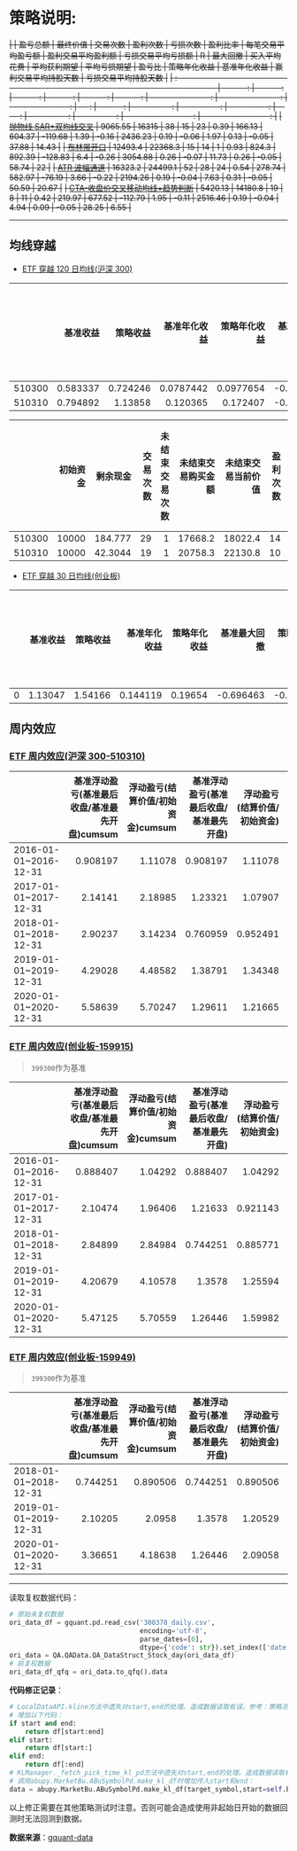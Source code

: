 # 策略说明:

~~| | 盈亏总额 | 最终价值 | 交易次数 | 盈利次数 | 亏损次数 | 盈利比率 | 每笔交易平均盈亏额 | 盈利交易平均盈利额 | 亏损交易平均亏损额 | R | 最大回撤 | 买入平均花费 | 平均获利期望 | 平均亏损期望 | 盈亏比 | 策略年化收益 | 基准年化收益 | 赢利交易平均持股天数 | 亏损交易平均持股天数 |~~
~~| :----------------------------------------------------------------------------------------- | -------: | -------: | -------: | -------: | -------: | -------: | -----------------: | -----------------: | -----------------: | ---: | -------: | -----------: | -----------: | -----------: | -----: | -----------: | -----------: | -------------------: | -------------------: |~~
~~| [抛物线 SAR+双均线交叉](策略测试-趋向策略-抛物线SAR+双均线交叉.ipynb) | 9065.55 | 16315 | 38 | 15 | 23 | 0.39 | 166.13 | 604.37 | -119.68 | 1.39 | -0.16 | 2436.23 | 0.19 | -0.06 | 1.97 | 0.13 | -0.05 | 37.88 | 14.43 |~~
~~| [布林带开口](策略测试-通道策略-布林带通道宽度.ipynb) | 12493.4 | 22368.3 | 15 | 14 | 1 | 0.93 | 824.3 | 892.39 | -128.83 | 6.4 | -0.26 | 3054.88 | 0.26 | -0.07 | 11.73 | 0.26 | -0.05 | 58.74 | 22 |~~
~~| [ATR 波幅通道](策略测试-通道策略-ATR波幅通道.ipynb) | 16323.2 | 24499.1 | 52 | 28 | 24 | 0.54 | 278.74 | 582.97 | -76.19 | 3.66 | -0.22 | 2194.26 | 0.19 | -0.04 | 7.63 | 0.31 | -0.05 | 50.59 | 20.67 |~~
~~| [CTA-收盘价交叉移动均线+趋势判断](策略测试-交叉策略-CTA-收盘价交叉移动均线+趋势判断.ipynb) | 5420.13 | 14180.8 | 19 | 8 | 11 | 0.42 | 219.97 | 677.52 | -112.79 | 1.95 | -0.11 | 2516.46 | 0.19 | -0.04 | 4.94 | 0.09 | -0.05 | 28.25 | 6.55 |~~

---

## 均线穿越

- [ETF 穿越 120 日均线(沪深 300)](ETF穿越120日均线-沪深300.ipynb)

|        | 基准收益 | 策略收益 | 基准年化收益 | 策略年化收益 | 基准最大回撤 | 策略最大回撤 | 基准浮动盈亏(基准最后收盘/基准最先开盘) | 策略浮动盈亏(未结束交易当前价值+剩余现金/初始资金) |
| -----: | -------: | -------: | -----------: | -----------: | -----------: | -----------: | --------------------------------------: | -------------------------------------------------: |
| 510300 | 0.583337 | 0.724246 |    0.0787442 |    0.0977654 |    -0.461035 |    -0.173222 |                                 1.60564 |                                            1.82072 |
| 510310 | 0.794892 |  1.13858 |     0.120365 |     0.172407 |    -0.456236 |    -0.124193 |                                 1.78368 |                                            2.21731 |

|        | 初始资金 | 剩余现金 | 交易次数 | 未结束交易次数 | 未结束交易购买金额 | 未结束交易当前价值 | 盈利次数 | 亏损次数 | 盈利次数占比 | 盈利(含交易费)次数 | 亏损(含交易费)次数 | 盈利(含交易费)次数占比 | 盈利交易平均获利 | 亏损交易平均亏损 | 盈利(含交易费)交易平均获利 | 亏损(含交易费)交易平均亏损 | 盈亏总额 | 手续费总额 | 手续费均值 | 最大盈利% |  最大亏损% | 最大(含交易费)盈利% | 最大(含交易费)亏损% | 基准浮动盈亏(基准最后收盘/基准最先开盘) | 结算价值(未结束交易当前价值+剩余现金) | 浮动盈亏(结算价值/初始资金) |
| -----: | -------: | -------: | -------: | -------------: | -----------------: | -----------------: | -------: | -------: | -----------: | -----------------: | -----------------: | ---------------------: | ---------------: | ---------------: | -------------------------: | -------------------------: | -------: | ---------: | ---------: | --------: | ---------: | ------------------: | ------------------: | --------------------------------------: | ------------------------------------: | --------------------------: |
| 510300 |    10000 |  184.777 |       29 |              1 |            17668.2 |            18022.4 |       14 |       13 |     0.482759 |                 14 |                 14 |               0.482759 |          900.443 |         -347.765 |                    900.443 |                   -322.925 |  8085.25 |    232.273 |    4.07533 |  0.868096 | -0.0815193 |            0.867235 |          -0.0820948 |                                 1.60564 |                               18207.2 |                     1.82072 |
| 510310 |    10000 |  42.3044 |       19 |              1 |            20758.3 |            22130.8 |       10 |        8 |     0.526316 |                 10 |                  8 |               0.526316 |          1535.56 |         -546.981 |                    1535.56 |                   -546.981 |  10979.8 |    179.171 |    4.84384 |  0.918903 |  -0.081068 |            0.918028 |          -0.0816437 |                                 1.78368 |

- [ETF 穿越 30 日均线(创业板)](ETF穿越30日均线-创业板-159915.ipynb)

|     | 基准收益 | 策略收益 | 基准年化收益 | 策略年化收益 | 基准最大回撤 | 策略最大回撤 | 基准浮动盈亏(基准最后收盘/基准最先开盘) | 策略浮动盈亏(未结束交易当前价值+剩余现金/初始资金) |
| --: | -------: | -------: | -----------: | -----------: | -----------: | -----------: | --------------------------------------: | -------------------------------------------------: |
|   0 |  1.13047 |  1.54166 |     0.144119 |      0.19654 |    -0.696463 |    -0.466368 |                                  2.1761 |                                            2.79722 |

## 周内效应

### [ETF 周内效应(沪深 300-510310)](ETF周内效应-沪深300-510310.ipynb)

|                       | 基准浮动盈亏(基准最后收盘/基准最先开盘)cumsum | 浮动盈亏(结算价值/初始资金)cumsum | 基准浮动盈亏(基准最后收盘/基准最先开盘) | 浮动盈亏(结算价值/初始资金) | 盈利次数 | 亏损次数 | 未结束交易购买金额 | 未结束交易当前价值 | 基准最大回撤 | 策略最大回撤 |
| :-------------------- | --------------------------------------------: | --------------------------------: | --------------------------------------: | --------------------------: | -------: | -------: | -----------------: | -----------------: | -----------: | -----------: |
| 2016-01-01~2016-12-31 |                                      0.908197 |                           1.11078 |                                0.908197 |                     1.11078 |       31 |       21 |              11008 |              11080 |    -0.186782 |   -0.0649591 |
| 2017-01-01~2017-12-31 |                                       2.14141 |                           2.18985 |                                 1.23321 |                     1.07907 |       29 |       20 |            10684.8 |            10760.4 |   -0.0617413 |    -0.023934 |
| 2018-01-01~2018-12-31 |                                       2.90237 |                           3.14234 |                                0.760959 |                    0.952491 |       25 |       25 |                  0 |                  0 |    -0.306485 |    -0.142651 |
| 2019-01-01~2019-12-31 |                                       4.29028 |                           4.48582 |                                 1.38791 |                     1.34348 |       29 |       20 |                  0 |                  0 |    -0.132188 |    -0.100598 |
| 2020-01-01~2020-12-31 |                                       5.58639 |                           5.70247 |                                 1.29611 |                     1.21665 |       31 |       18 |            12076.8 |            12076.8 |    -0.156608 |    -0.128704 |

### [ETF 周内效应(创业板-159915)](ETF周内效应-创业板159915.ipynb)

> `399300`作为基准

|                       | 基准浮动盈亏(基准最后收盘/基准最先开盘)cumsum | 浮动盈亏(结算价值/初始资金)cumsum | 基准浮动盈亏(基准最后收盘/基准最先开盘) | 浮动盈亏(结算价值/初始资金) | 盈利次数 | 亏损次数 | 未结束交易购买金额 | 未结束交易当前价值 | 基准最大回撤 | 策略最大回撤 |
| :-------------------- | --------------------------------------------: | --------------------------------: | --------------------------------------: | --------------------------: | -------: | -------: | -----------------: | -----------------: | -----------: | -----------: |
| 2016-01-01~2016-12-31 |                                      0.888407 |                           1.04292 |                                0.888407 |                     1.04292 |       27 |       22 |              10329 |            10345.5 |    -0.192823 |    -0.138827 |
| 2017-01-01~2017-12-31 |                                       2.10474 |                           1.96406 |                                 1.21633 |                    0.921143 |       41 |       33 |             9172.8 |             9206.4 |   -0.0626738 |    -0.142027 |
| 2018-01-01~2018-12-31 |                                       2.84899 |                           2.84984 |                                0.744251 |                    0.885771 |       40 |       37 |                  0 |                  0 |    -0.316742 |    -0.217943 |
| 2019-01-01~2019-12-31 |                                       4.20679 |                           4.10578 |                                  1.3578 |                     1.25594 |       25 |       19 |                  0 |                  0 |    -0.131147 |    -0.115312 |
| 2020-01-01~2020-12-31 |                                       5.47125 |                           5.70559 |                                 1.26446 |                     1.59982 |       57 |       29 |            15394.5 |              15763 |    -0.162244 |       -0.109 |

### [ETF 周内效应(创业板-159949)](ETF周内效应-创业板159949.ipynb)

> `399300`作为基准

|                       | 基准浮动盈亏(基准最后收盘/基准最先开盘)cumsum | 浮动盈亏(结算价值/初始资金)cumsum | 基准浮动盈亏(基准最后收盘/基准最先开盘) | 浮动盈亏(结算价值/初始资金) | 盈利次数 | 亏损次数 | 未结束交易购买金额 | 未结束交易当前价值 | 基准最大回撤 | 策略最大回撤 |
| :-------------------- | --------------------------------------------: | --------------------------------: | --------------------------------------: | --------------------------: | -------: | -------: | -----------------: | -----------------: | -----------: | -----------: |
| 2018-01-01~2018-12-31 |                                      0.744251 |                          0.890506 |                                0.744251 |                    0.890506 |       27 |       31 |                  0 |                  0 |    -0.316742 |    -0.141443 |
| 2019-01-01~2019-12-31 |                                       2.10205 |                            2.0958 |                                  1.3578 |                     1.20529 |       17 |       21 |                  0 |                  0 |    -0.131147 |   -0.0851096 |
| 2020-01-01~2020-12-31 |                                       3.36651 |                           4.18638 |                                 1.26446 |                     2.09058 |       55 |       22 |            20307.2 |            20824.9 |    -0.162244 |    -0.127241 |

---

读取复权数据代码：

```python
# 原始未复权数据
ori_data_df = gquant.pd.read_csv('300378_daily.csv',
                                 encoding='utf-8',
                                 parse_dates=[0],
                                 dtype={'code': str}).set_index(['date', 'code'])
ori_data = QA.QAData.QA_DataStruct_Stock_day(ori_data_df)
# 前复权数据
ori_data_df_qfq = ori_data.to_qfq().data
```

**代码修正记录**：

```python
# LocalDataAPI.kline方法中遗失对start,end的处理。造成数据读取有误。参考：策略测试-通道策略-ATR波幅通道.ipynb
# 增加以下代码：
if start and end:
    return df[start:end]
elif start:
    return df[start:]
elif end:
    return df[:end]
# KLManager._fetch_pick_time_kl_pd方法中遗失对start,end的处理。造成数据读取有误。参考：策略测试-通道策略-ATR波幅通道.ipynb
# 调用abupy.MarketBu.ABuSymbolPd.make_kl_df时增加传入start和end：
data = abupy.MarketBu.ABuSymbolPd.make_kl_df(target_symbol,start=self.benchmark.start,end=self.benchmark.end)
```

以上修正需要在其他策略测试时注意。否则可能会造成使用非起始日开始的数据回测时无法回测到数据。

**数据来源**：[gquant-data](https://github.com/GuQiangJS/gquant-data)
